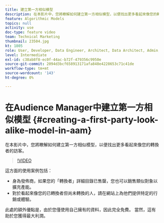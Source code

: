 ```yaml
---
title: 建立第一方相似模型
description: 在本影片中，您將瞭解如何建立第一方相似模型，以便找出更多看起來像您的轉換者的訪客。
feature: Algorithmic Models
topics: null
activity: use
doc-type: feature video
team: Technical Marketing
thumbnail: 23504.jpg
kt: 1805
role: User, Developer, Data Engineer, Architect, Data Architect, Admin, Leader
level: Intermediate
exl-id: c38ab8f8-ec0f-44ac-b72f-479356c9950e
source-git-commit: 2094d3bcf658913171afa848e4228653c71c41de
workflow-type: tm+mt
source-wordcount: '143'
ht-degree: 0%

---
```


# 在Audience Manager中建立第一方相似模型 {#creating-a-first-party-look-alike-model-in-aam}

在本影片中，您將瞭解如何建立第一方相似模型，以便找出更多看起來像您的轉換者的訪客。

>[!VIDEO](https://video.tv.adobe.com/v/23504/?quality=12)

這方面的使用案例包括：

* 身為發佈商，如果您的「轉換者」詳細目錄已售罄，您也可以銷售類似對象以擴充產能。
* 對於看起來像您的已轉換者但尚未轉換的人，請在網站上為他們提供特定的行銷或體驗。

此處的額外優點是，由於您僅使用自己擁有的資料，因此完全免費。 當然，這有助於您獲得最大利潤。
